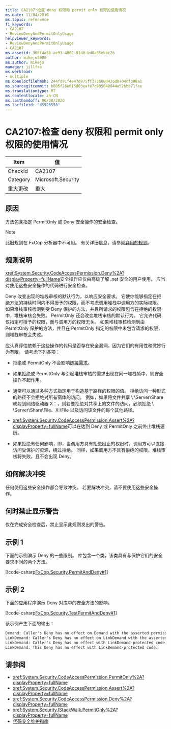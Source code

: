 ```yaml
---
title: CA2107:检查 deny 权限和 permit only 权限的使用情况
ms.date: 11/04/2016
ms.topic: reference
f1_keywords:
- CA2107
- ReviewDenyAndPermitOnlyUsage
helpviewer_keywords:
- ReviewDenyAndPermitOnlyUsage
- CA2107
ms.assetid: 366f4a56-ae93-4882-81d0-bd0a55ebbc26
author: mikejo5000
ms.author: mikejo
manager: jillfra
ms.workload:
- multiple
ms.openlocfilehash: 244fd91f4e47d975ff373608d436d8704cfb08a1
ms.sourcegitcommit: b885f26e015d03eafe7c885040644a52bb071fae
ms.translationtype: MT
ms.contentlocale: zh-CN
ms.lasthandoff: 06/30/2020
ms.locfileid: "85526550"
---
```

# <a name="ca2107-review-deny-and-permit-only-usage"></a>CA2107:检查 deny 权限和 permit only 权限的使用情况

|Item|值|
|-|-|
|CheckId|CA2107|
|Category|Microsoft.Security|
|重大更改|重大|

## <a name="cause"></a>原因
方法包含指定 PermitOnly 或 Deny 安全操作的安全检查。

> [!NOTE]
> 此旧规则在 FxCop 分析器中不可用。 有关详细信息，请参阅[弃用的规则](fxcop-rule-port-status.md#deprecated-rules)。

## <a name="rule-description"></a>规则说明

<xref:System.Security.CodeAccessPermission.Deny%2A?displayProperty=fullName>安全操作应仅由高级了解 .net 安全的用户使用。 应当对使用这些安全操作的代码进行安全检查。

Deny 改变出现的堆栈审核的默认行为，以响应安全要求。 它使你能够指定在拒绝方法的持续时间内不得授予的权限，而不考虑调用堆栈中调用方的实际权限。 如果堆栈审核检测到受 Deny 保护的方法，并且所请求的权限包含在拒绝的权限中，堆栈审核会失败。 PermitOnly 还会改变堆栈审核的默认行为。 它允许代码仅指定可授予的权限，而与调用方的权限无关。 如果堆栈审核检测到由 PermitOnly 保护的方法，并且在 PermitOnly 指定的权限中未包含请求的权限，则堆栈审核会失败。

应认真评估依赖于这些操作的代码是否存在安全漏洞，因为它们的有用性和微妙行为有限。 请考虑下列各项：

- 拒绝或 PermitOnly 不会影响[链接需求](/dotnet/framework/misc/link-demands)。

- 如果拒绝或 PermitOnly 与引起堆栈审核的需求出现在同一堆栈帧中，则安全操作不起作用。

- 通常可以通过多种方式指定用于构造基于路径的权限的值。 拒绝访问一种形式的路径不会拒绝对所有窗体的访问。 例如，如果将文件共享 \\ \Server\Share 映射到网络驱动器 X：，则若要拒绝对共享上的文件的访问，必须拒绝 \\ \Server\Share\File、X:\File 以及访问该文件的每个其他路径。

- <xref:System.Security.CodeAccessPermission.Assert%2A?displayProperty=fullName>可以在达到 Deny 或 PermitOnly 之前终止堆栈遍历。

- 如果拒绝有任何影响，即，当调用方具有拒绝阻止的权限时，调用方可以直接访问受保护的资源，绕过拒绝。 同样，如果调用方不具有拒绝的权限，堆栈审核将失败，且不会出现 Deny。

## <a name="how-to-fix-violations"></a>如何解决冲突

任何使用这些安全操作都会导致冲突。 若要解决冲突，请不要使用这些安全操作。

## <a name="when-to-suppress-warnings"></a>何时禁止显示警告

仅在完成安全检查后，禁止显示此规则发出的警告。

## <a name="example-1"></a>示例 1

下面的示例演示 Deny 的一些限制。 库包含一个类，该类具有与保护它们的安全要求不同的两个方法。

[!code-csharp[FxCop.Security.PermitAndDeny#1](../code-quality/codesnippet/CSharp/ca2107-review-deny-and-permit-only-usage_1.cs)]

## <a name="example-2"></a>示例 2

下面的应用程序演示 Deny 对库中的安全方法的影响。

[!code-csharp[FxCop.Security.TestPermitAndDeny#1](../code-quality/codesnippet/CSharp/ca2107-review-deny-and-permit-only-usage_2.cs)]

该示例产生下面的输出：

```txt
Demand: Caller's Deny has no effect on Demand with the asserted permission.
LinkDemand: Caller's Deny has no effect on LinkDemand with the asserted permission.
LinkDemand: Caller's Deny has no effect with LinkDemand-protected code.
LinkDemand: This Deny has no effect with LinkDemand-protected code.
```

## <a name="see-also"></a>请参阅

- <xref:System.Security.CodeAccessPermission.PermitOnly%2A?displayProperty=fullName>
- <xref:System.Security.CodeAccessPermission.Assert%2A?displayProperty=fullName>
- <xref:System.Security.CodeAccessPermission.Deny%2A?displayProperty=fullName>
- <xref:System.Security.IStackWalk.PermitOnly%2A?displayProperty=fullName>
- [代码安全维护指南](/dotnet/standard/security/secure-coding-guidelines)
